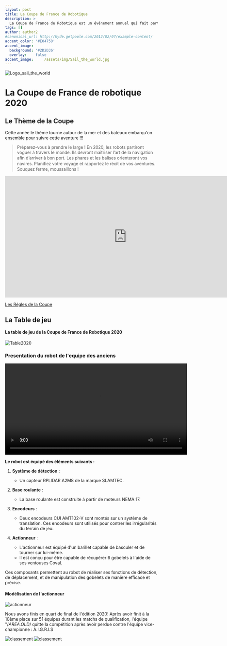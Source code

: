 ```yaml
---
layout: post
title: La Coupe de France de Robotique
description: >
  La Coupe de France de Robotique est un événement annuel qui fait particier des étudiants, ingenieurs et passionnés autour de la robotique 
tags: []
author: author2
#canonical_url: http://hyde.getpoole.com/2012/02/07/example-content/
accent_color: '#E04750'
accent_image:
  background: '#2D2D36'
  overlay:    false
accent_image:     /assets/img/Sail_the_world.jpg
---
```

![Logo_sail_the_world](/assets\img\Sail_the_world_logo.png)
# La Coupe de France de robotique 2020
## Le Thème de la Coupe 
Cette année le théme tourne autour de la mer et des bateaux embarqu'on ensemble pour suivre cette aventure !!!
> Préparez-vous à prendre le large ! En 2020, les robots partiront voguer à travers le monde. Ils devront maîtriser l’art de la navigation aﬁn d’arriver à bon port.
Les phares et les balises orienteront vos navires. Planiﬁez votre voyage et rapportez le récit de vos aventures.
Souquez ferme, moussaillons !

<iframe width="800" height="400" src="https://www.youtube.com/embed/ImQAZJbvipk" title="Forum Planète Sciences 2019" frameborder="0" allow="accelerometer; autoplay; clipboard-write; encrypted-media; gyroscope; picture-in-picture; web-share" allowfullscreen></iframe>

[Les Régles de la Coupe](/assets/rglmt/Eurobot2020_Rules_Cup_OFFICIAL_FR.pdf)

## La Table de jeu
#### La table de jeu de la Coupe de France de Robotique 2020

![Table2020](/assets/img/Plateau_2020.png)

### Presentation du robot de l'equipe des anciens

<video width="600" height="300" controls>
  <source src="/assets/video/ROBOT_1_Actionneur_2.0_v23.mp4" type="video/mp4">
  Votre navigateur ne prend pas en charge la lecture de la vidéo.
</video>

**Le robot est équipé des éléments suivants :**

1. **Système de détection** :
   - Un capteur RPLIDAR A2M8 de la marque SLAMTEC.

2. **Base roulante** :
   - La base roulante est construite à partir de moteurs NEMA 17.

3. **Encodeurs** :
   - Deux encodeurs CUI AMT102-V sont montés sur un système de translation. Ces encodeurs sont utilisés pour contrer les irrégularités du terrain de jeu.

4. **Actionneur** :
   - L'actionneur est équipé d'un barillet capable de basculer et de tourner sur lui-même.
   - Il est conçu pour être capable de récupérer 6 gobelets à l'aide de ses ventouses Coval.

Ces composants permettent au robot de réaliser ses fonctions de détection, de déplacement, et de manipulation des gobelets de manière efficace et précise.

#### Modélisation de l'actionneur
![actionneur](/assets/img/actionneur.png)

Nous avons finis en quart de final de l'édition 2020! Après avoir finit à la 10ème place sur 51 équipes durant les matchs de qualification, l'équipe "/*AREA.OLD*/ quitte la compétition après avoir perdue contre l'équipe vice-championne : A.I.G.R.I.S

![classement](/assets/img/classement_2020.png)
![classement](/assets/img/cdr_2020.png)
